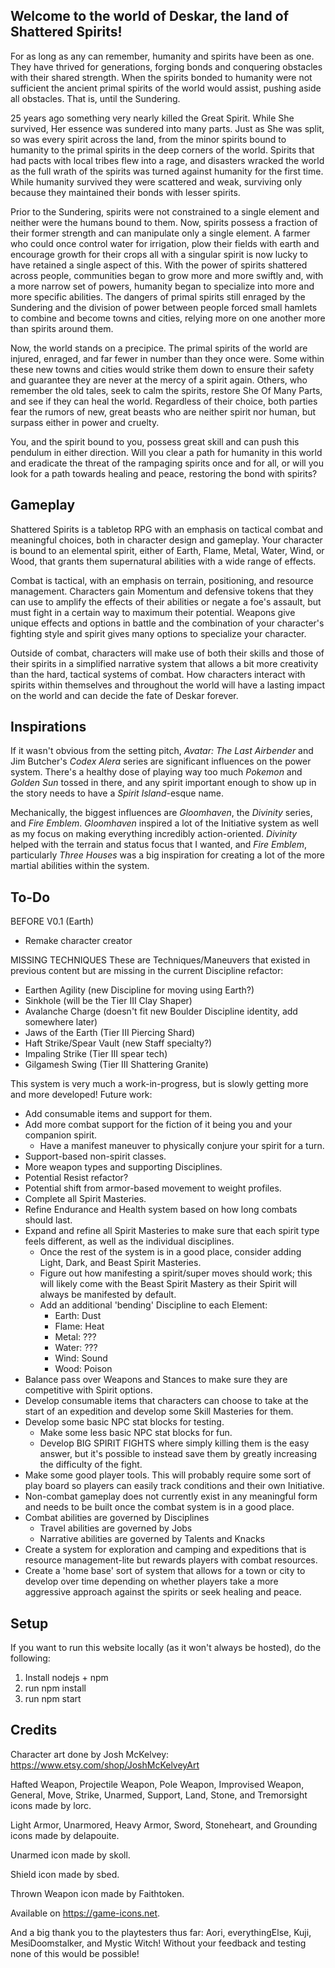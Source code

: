 ## Welcome to the world of Deskar, the land of Shattered Spirits!

For as long as any can remember, humanity and spirits have been as one. They have thrived for generations, forging bonds and conquering obstacles with their shared strength. When the spirits bonded to humanity were not sufficient the ancient primal spirits of the world would assist, pushing aside all obstacles. That is, until the Sundering.

25 years ago something very nearly killed the Great Spirit. While She survived, Her essence was sundered into many parts. Just as She was split, so was every spirit across the land, from the minor spirits bound to humanity to the primal spirits in the deep corners of the world. Spirits that had pacts with local tribes flew into a rage, and disasters wracked the world as the full wrath of the spirits was turned against humanity for the first time. While humanity survived they were scattered and weak, surviving only because they maintained their bonds with lesser spirits.

Prior to the Sundering, spirits were not constrained to a single element and neither were the humans bound to them. Now, spirits possess a fraction of their former strength and can manipulate only a single element. A farmer who could once control water for irrigation, plow their fields with earth and encourage growth for their crops all with a singular spirit is now lucky to have retained a single aspect of this. With the power of spirits shattered across people, communities began to grow more and more swiftly and, with a more narrow set of powers, humanity began to specialize into more and more specific abilities. The dangers of primal spirits still enraged by the Sundering and the division of power between people forced small hamlets to combine and become towns and cities, relying more on one another more than spirits around them.

Now, the world stands on a precipice. The primal spirits of the world are injured, enraged, and far fewer in number than they once were. Some within these new towns and cities would strike them down to ensure their safety and guarantee they are never at the mercy of a spirit again. Others, who remember the old tales, seek to calm the spirits, restore She Of Many Parts, and see if they can heal the world. Regardless of their choice, both parties fear the rumors of new, great beasts who are neither spirit nor human, but surpass either in power and cruelty.

You, and the spirit bound to you, possess great skill and can push this pendulum in either direction. Will you clear a path for humanity in this world and eradicate the threat of the rampaging spirits once and for all, or will you look for a path towards healing and peace, restoring the bond with spirits?

## Gameplay

Shattered Spirits is a tabletop RPG with an emphasis on tactical combat and meaningful choices, both in character design and gameplay. Your character is bound to an elemental spirit, either of Earth, Flame, Metal, Water, Wind, or Wood, that grants them supernatural abilities with a wide range of effects.

Combat is tactical, with an emphasis on terrain, positioning, and resource management. Characters gain Momentum and defensive tokens that they can use to amplify the effects of their abilities or negate a foe's assault, but must fight in a certain way to maximum their potential. Weapons give unique effects and options in battle and the combination of your character's fighting style and spirit gives many options to specialize your character.

Outside of combat, characters will make use of both their skills and those of their spirits in a simplified narrative system that allows a bit more creativity than the hard, tactical systems of combat. How characters interact with spirits within themselves and throughout the world will have a lasting impact on the world and can decide the fate of Deskar forever.

## Inspirations

If it wasn't obvious from the setting pitch, _Avatar: The Last Airbender_ and Jim Butcher's _Codex Alera_ series are significant influences on the power system. There's a healthy dose of playing way too much _Pokemon_ and _Golden Sun_ tossed in there, and any spirit important enough to show up in the story needs to have a _Spirit Island_-esque name.

Mechanically, the biggest influences are _Gloomhaven_, the _Divinity_ series, and _Fire Emblem_. _Gloomhaven_ inspired a lot of the Initiative system as well as my focus on making everything incredibly action-oriented. _Divinity_ helped with the terrain and status focus that I wanted, and _Fire Emblem_, particularly _Three Houses_ was a big inspiration for creating a lot of the more martial abilities within the system.

## To-Do

BEFORE V0.1 (Earth)

- Remake character creator

MISSING TECHNIQUES
These are Techniques/Maneuvers that existed in previous content but are missing in the current Discipline refactor:

- Earthen Agility (new Discipline for moving using Earth?)
- Sinkhole (will be the Tier III Clay Shaper)
- Avalanche Charge (doesn't fit new Boulder Discipline identity, add somewhere later)
- Jaws of the Earth (Tier III Piercing Shard)
- Haft Strike/Spear Vault (new Staff specialty?)
- Impaling Strike (Tier III spear tech)
- Gilgamesh Swing (Tier III Shattering Granite)

This system is very much a work-in-progress, but is slowly getting more and more developed! Future work:

- Add consumable items and support for them.
- Add more combat support for the fiction of it being you and your companion spirit.
  - Have a manifest maneuver to physically conjure your spirit for a turn.
- Support-based non-spirit classes.
- More weapon types and supporting Disciplines.
- Potential Resist refactor?
- Potential shift from armor-based movement to weight profiles.
- Complete all Spirit Masteries.
- Refine Endurance and Health system based on how long combats should last.
- Expand and refine all Spirit Masteries to make sure that each spirit type feels different, as well as the individual disciplines.
  - Once the rest of the system is in a good place, consider adding Light, Dark, and Beast Spirit Masteries.
  - Figure out how manifesting a spirit/super moves should work; this will likely come with the Beast Spirit Mastery as their Spirit will always be manifested by default.
  - Add an additional 'bending' Discipline to each Element:
    - Earth: Dust
    - Flame: Heat
    - Metal: ???
    - Water: ???
    - Wind: Sound
    - Wood: Poison
- Balance pass over Weapons and Stances to make sure they are competitive with Spirit options.
- Develop consumable items that characters can choose to take at the start of an expedition and develop some Skill Masteries for them.
- Develop some basic NPC stat blocks for testing.
  - Make some less basic NPC stat blocks for fun.
  - Develop BIG SPIRIT FIGHTS where simply killing them is the easy answer, but it's possible to instead save them by greatly increasing the difficulty of the fight.
- Make some good player tools. This will probably require some sort of play board so players can easily track conditions and their own Initiative.
- Non-combat gameplay does not currently exist in any meaningful form and needs to be built once the combat system is in a good place.
- Combat abilities are governed by Disciplines
  - Travel abilities are governed by Jobs
  - Narrative abilities are governed by Talents and Knacks
- Create a system for exploration and camping and expeditions that is resource management-lite but rewards players with combat resources.
- Create a 'home base' sort of system that allows for a town or city to develop over time depending on whether players take a more aggressive approach against the spirits or seek healing and peace.

## Setup

If you want to run this website locally (as it won't always be hosted), do the following:

1. Install nodejs + npm
2. run npm install
3. run npm start

## Credits

Character art done by Josh McKelvey: https://www.etsy.com/shop/JoshMcKelveyArt

Hafted Weapon, Projectile Weapon, Pole Weapon, Improvised Weapon, General, Move, Strike, Unarmed, Support, Land, Stone, and Tremorsight icons made by lorc.

Light Armor, Unarmored, Heavy Armor, Sword, Stoneheart, and Grounding icons made by delapouite.

Unarmed icon made by skoll.

Shield icon made by sbed.

Thrown Weapon icon made by Faithtoken.

Available on https://game-icons.net.

And a big thank you to the playtesters thus far: Aori, everythingElse, Kuji, MesiDoomstalker, and Mystic Witch! Without your feedback and testing none of this would be possible!
